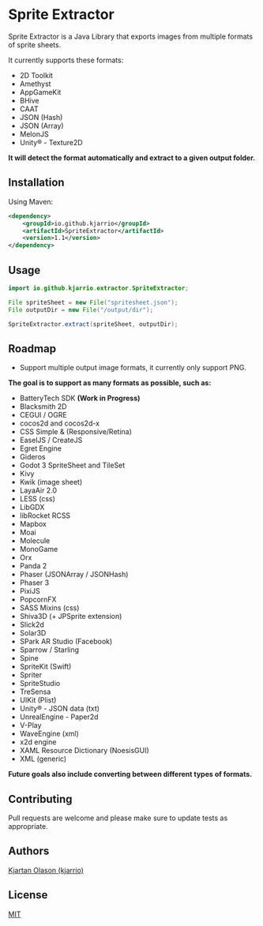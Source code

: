 # Sprite Extractor

Sprite Extractor is a Java Library that exports images from multiple formats of sprite sheets.

It currently supports these formats:

* 2D Toolkit
* Amethyst
* AppGameKit
* BHive
* CAAT
* JSON (Hash)
* JSON (Array)
* MelonJS
* Unity® - Texture2D

**It will detect the format automatically and extract to a given output folder.**

## Installation

Using Maven:

```xml
<dependency>
    <groupId>io.github.kjarrio</groupId>
    <artifactId>SpriteExtractor</artifactId>
    <version>1.1</version>
</dependency>
```

## Usage

```java
import io.github.kjarrio.extractor.SpriteExtractor;

File spriteSheet = new File("spritesheet.json");
File outputDir = new File("/output/dir");

SpriteExtractor.extract(spriteSheet, outputDir);
```
## Roadmap

* Support multiple output image formats, it currently only support PNG.

**The goal is to support as many formats as possible, such as:**

* BatteryTech SDK **(Work in Progress)**
* Blacksmith 2D
* CEGUI / OGRE
* cocos2d and cocos2d-x
* CSS Simple & (Responsive/Retina)
* EaselJS / CreateJS
* Egret Engine
* Gideros
* Godot 3 SpriteSheet and TileSet
* Kivy
* Kwik (image sheet)
* LayaAir 2.0
* LESS (css)
* LibGDX
* libRocket RCSS
* Mapbox
* Moai
* Molecule
* MonoGame
* Orx
* Panda 2
* Phaser (JSONArray / JSONHash)
* Phaser 3
* PixiJS
* PopcornFX
* SASS Mixins (css)
* Shiva3D (+ JPSprite extension)
* Slick2d
* Solar3D
* SPark AR Studio (Facebook)
* Sparrow / Starling
* Spine
* SpriteKit (Swift)
* Spriter
* SpriteStudio
* TreSensa
* UIKit (Plist)
* Unity® - JSON data (txt)
* UnrealEngine - Paper2d
* V-Play
* WaveEngine (xml)
* x2d engine
* XAML Resource Dictionary (NoesisGUI)
* XML (generic)

**Future goals also include converting between different types of formats.**

## Contributing
Pull requests are welcome and please make sure to update tests as appropriate.

## Authors
[Kjartan Olason (kjarrio)](https://github.com/kjarrio)

## License
[MIT](https://choosealicense.com/licenses/mit/)